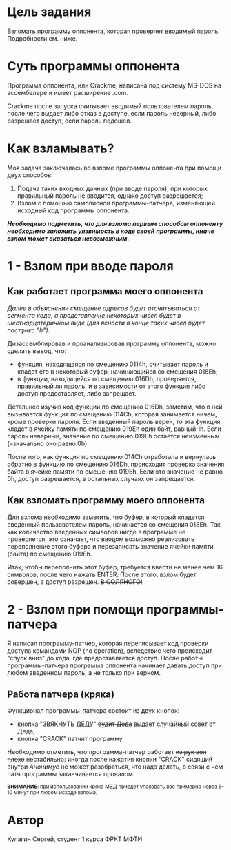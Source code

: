 # Цель задания

Взломать программу оппонента, которая проверяет вводимый пароль. Подробности см. ниже. 

# Суть программы оппонента

Программа оппонента, или Crackme, написана под систему MS-DOS на ассембелере и имеет расширение .com.

Crackme после запуска считывает вводимый пользователем пароль, после чего выдает либо отказ в доступе, если пароль неверный, либо разрешает доступ, если пароль подошел. 

# Как взламывать?

Моя задача заключалась во взломе программы оппонента при помощи двух способов: 
1. Подача таких входных данных (при вводе пароля), при которых правильный пароль не вводится, однако доступ разрешается;
2. Взлом с помощью самописной программы-патчера, изменяющей исходный код программы оппонента.  

 
***Необходимо подметить, что для взлома первым способом оппоненту необходимо заложить уязвимость в коде своей программы, иначе взлом может оказаться невозможным.***

# 1 - Взлом при вводе пароля
## Как работает программа моего оппонента
_Далее в объяснении смещение адресов будет отсчитываться от сегмента кода, а представление некоторых чисел будет в шестнадцатеричном виде (для ясности в конце таких чисел будет постфикс "h")._

Дизассемблировав и проанализировав программу оппонента, можно сделать вывод, что:
- функция, находящаяся по смещению 0114h, считывает пароль и кладет его в некоторый буфер, начинающийся со смещения 018Eh;
- в функции, находящейся по смещению 016Dh, проверяется, правильный ли пароль, и в зависимости от этого функция либо доступ предоставляет, либо запрещает.

Детальнее изучив код функции по смещению 016Dh, заметим, что в ней вызывается функция по смещению 014Ch, которая занимается ничем, кроме проверки пароля. Если введенный пароль верен, то эта функция кладет в ячейку памяти по смещению 019Eh один байт, равный 1h. Если пароль неверный, значение по смещению 019Eh остается неизменным (изначально оно равно 0h). 


После того, как функция по смещению 014Ch отработала и вернулась обратно в функцию по смещению 016Dh, происходит проверка значения байта в ячейке памяти по смещению 019Eh. Если это значение не равно 0h, доступ разрешается, в остальных случаях он запрещается.

## Как взломать программу моего оппонента

Для взлома необходимо заметить, что буфер, в который кладется введенный пользователем пароль, начинается со смещения 018Eh. Так как количество введенных символов нигде в программе не проверяется, это означает, что вводом возможно реализовать переполнение этого буфера и перезаписать значение ячейки памяти (байта) по смещению 019Eh.

Итак, чтобы переполнить этот буфер, требуется ввести не менее чем 16 символов, после чего нажать ENTER. После этого, взлом будет совершен, а доступ разрешен. ~~В СОЛЯНОГО!~~

# 2 - Взлом при помощи программы-патчера

Я написал программу-патчер, которая переписывает код проверки доступа командами NOP (no operation), вследствие чего происходит "спуск вниз" до кода, где предоставляется доступ. После работы программы-патчера программа оппонента начинает давать доступ при любом введенном пароль, а не только при верном.

## Работа патчера (кряка)

Функционал программы-патчера состоит из двух кнопок:
- кнопка "ЗВЯКНУТЬ ДЕДУ" ~~будит Деда~~ выдает случайный совет от Деда;
- кнопка "CRACK" патчит программу.

Необходимо отметить, что программа-патчер работает ~~из рук вон плохо~~ нестабильно: иногда после нажатия кнопки "CRACK" сидящий внутри _Анонимус_ не может разобраться, что надо делать, в связи с чем патч программы заканчивается провалом.

<sub>**ВНИМАНИЕ**: при использовании кряка МВД приедет упаковать вас примерно через 5-10 минут при любом исходе взлома.</sub>

# Автор
Кулагин Сергей, студент 1 курса ФРКТ МФТИ